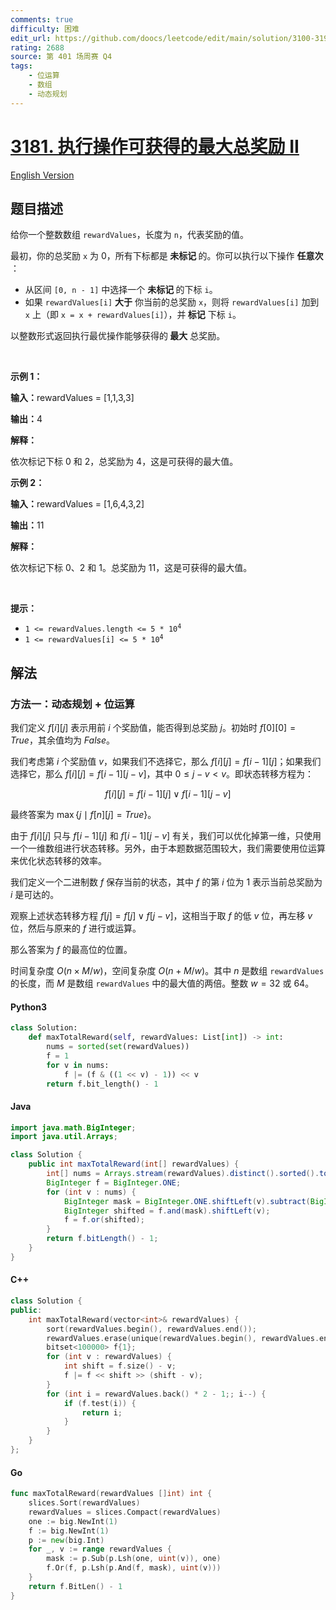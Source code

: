 ```yaml
---
comments: true
difficulty: 困难
edit_url: https://github.com/doocs/leetcode/edit/main/solution/3100-3199/3181.Maximum%20Total%20Reward%20Using%20Operations%20II/README.md
rating: 2688
source: 第 401 场周赛 Q4
tags:
    - 位运算
    - 数组
    - 动态规划
---
```


<!-- problem:start -->

# [3181. 执行操作可获得的最大总奖励 II](https://leetcode.cn/problems/maximum-total-reward-using-operations-ii)

[English Version](/solution/3100-3199/3181.Maximum%20Total%20Reward%20Using%20Operations%20II/README_EN.md)

## 题目描述

<!-- description:start -->

<p>给你一个整数数组 <code>rewardValues</code>，长度为 <code>n</code>，代表奖励的值。</p>

<p>最初，你的总奖励 <code>x</code> 为 0，所有下标都是<strong> 未标记 </strong>的。你可以执行以下操作 <strong>任意次 </strong>：</p>

<ul>
	<li>从区间 <code>[0, n - 1]</code> 中选择一个 <strong>未标记 </strong>的下标 <code>i</code>。</li>
	<li>如果 <code>rewardValues[i]</code> <strong>大于</strong> 你当前的总奖励 <code>x</code>，则将 <code>rewardValues[i]</code> 加到 <code>x</code> 上（即 <code>x = x + rewardValues[i]</code>），并<strong> 标记</strong> 下标 <code>i</code>。</li>
</ul>

<p>以整数形式返回执行最优操作能够获得的<strong> 最大</strong><em> </em>总奖励。</p>

<p>&nbsp;</p>

<p><strong class="example">示例 1：</strong></p>

<div class="example-block">
<p><strong>输入：</strong><span class="example-io">rewardValues = [1,1,3,3]</span></p>

<p><strong>输出：</strong><span class="example-io">4</span></p>

<p><strong>解释：</strong></p>

<p>依次标记下标 0 和 2，总奖励为 4，这是可获得的最大值。</p>
</div>

<p><strong class="example">示例 2：</strong></p>

<div class="example-block">
<p><strong>输入：</strong><span class="example-io">rewardValues = [1,6,4,3,2]</span></p>

<p><strong>输出：</strong><span class="example-io">11</span></p>

<p><strong>解释：</strong></p>

<p>依次标记下标 0、2 和 1。总奖励为 11，这是可获得的最大值。</p>
</div>

<p>&nbsp;</p>

<p><strong>提示：</strong></p>

<ul>
	<li><code>1 &lt;= rewardValues.length &lt;= 5 * 10<sup>4</sup></code></li>
	<li><code>1 &lt;= rewardValues[i] &lt;= 5 * 10<sup>4</sup></code></li>
</ul>

<!-- description:end -->

## 解法

<!-- solution:start -->

### 方法一：动态规划 + 位运算

我们定义 $f[i][j]$ 表示用前 $i$ 个奖励值，能否得到总奖励 $j$。初始时 $f[0][0] = \textit{True}$，其余值均为 $\textit{False}$。

我们考虑第 $i$ 个奖励值 $v$，如果我们不选择它，那么 $f[i][j] = f[i - 1][j]$；如果我们选择它，那么 $f[i][j] = f[i - 1][j - v]$，其中 $0 \leq j - v \lt v$。即状态转移方程为：

$$
f[i][j] = f[i - 1][j] \vee f[i - 1][j - v]
$$

最终答案为 $\max\{j \mid f[n][j] = \textit{True}\}$。

由于 $f[i][j]$ 只与 $f[i - 1][j]$ 和 $f[i - 1][j - v]$ 有关，我们可以优化掉第一维，只使用一个一维数组进行状态转移。另外，由于本题数据范围较大，我们需要使用位运算来优化状态转移的效率。

我们定义一个二进制数 $f$ 保存当前的状态，其中 $f$ 的第 $i$ 位为 $1$ 表示当前总奖励为 $i$ 是可达的。

观察上述状态转移方程 $f[j] = f[j] \vee f[j - v]$，这相当于取 $f$ 的低 $v$ 位，再左移 $v$ 位，然后与原来的 $f$ 进行或运算。

那么答案为 $f$ 的最高位的位置。

时间复杂度 $O(n \times M / w)$，空间复杂度 $O(n + M / w)$。其中 $n$ 是数组 `rewardValues` 的长度，而 $M$ 是数组 `rewardValues` 中的最大值的两倍。整数 $w = 32$ 或 $64$。

<!-- tabs:start -->

#### Python3

```python
class Solution:
    def maxTotalReward(self, rewardValues: List[int]) -> int:
        nums = sorted(set(rewardValues))
        f = 1
        for v in nums:
            f |= (f & ((1 << v) - 1)) << v
        return f.bit_length() - 1
```

#### Java

```java
import java.math.BigInteger;
import java.util.Arrays;

class Solution {
    public int maxTotalReward(int[] rewardValues) {
        int[] nums = Arrays.stream(rewardValues).distinct().sorted().toArray();
        BigInteger f = BigInteger.ONE;
        for (int v : nums) {
            BigInteger mask = BigInteger.ONE.shiftLeft(v).subtract(BigInteger.ONE);
            BigInteger shifted = f.and(mask).shiftLeft(v);
            f = f.or(shifted);
        }
        return f.bitLength() - 1;
    }
}
```

#### C++

```cpp
class Solution {
public:
    int maxTotalReward(vector<int>& rewardValues) {
        sort(rewardValues.begin(), rewardValues.end());
        rewardValues.erase(unique(rewardValues.begin(), rewardValues.end()), rewardValues.end());
        bitset<100000> f{1};
        for (int v : rewardValues) {
            int shift = f.size() - v;
            f |= f << shift >> (shift - v);
        }
        for (int i = rewardValues.back() * 2 - 1;; i--) {
            if (f.test(i)) {
                return i;
            }
        }
    }
};
```

#### Go

```go
func maxTotalReward(rewardValues []int) int {
	slices.Sort(rewardValues)
	rewardValues = slices.Compact(rewardValues)
	one := big.NewInt(1)
	f := big.NewInt(1)
	p := new(big.Int)
	for _, v := range rewardValues {
		mask := p.Sub(p.Lsh(one, uint(v)), one)
		f.Or(f, p.Lsh(p.And(f, mask), uint(v)))
	}
	return f.BitLen() - 1
}
```

<!-- tabs:end -->

<!-- solution:end -->

<!-- problem:end -->

